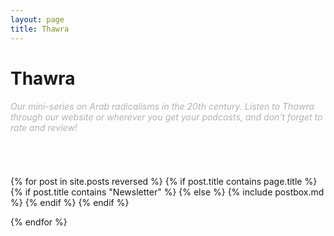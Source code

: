 ```yaml
---
layout: page
title: Thawra
---
```



<h1 class="page-title">Thawra</h1>

<section class="recent-posts">
<div class="section-title mt-2">
    <h6 style="color: #B2B2B2; font-weight:normal" >Our mini-series on Arab radicalisms in the 20th century. Listen to Thawra through our website or wherever you get your podcasts, and don't forget to rate and review! </h6>
<a href="https://podcasts.apple.com/us/podcast/thawra/id1761860819"><i class="fa fa-apple" style="color:#B2B2B2; font-size:30px; padding-left:5px;"></i></a>
<a href="https://open.spotify.com/show/0e0eE7aKt5EQdg07CzeVoI?si=LoX8DixhRH6HN6sScejGWw"><i class="fa fa-spotify" style="color:#B2B2B2; font-size:30px; padding-left:5px;"></i></a>
</div>
<div class="row listrecent">
{% for post in site.posts reversed %}
{% if post.title contains page.title %}
      {% if post.title contains "Newsletter" %}
    {% else %}
    {% include postbox.md %}
    {% endif %}
{% endif %}

{% endfor %}
</div>
</section>
